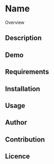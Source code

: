 Name
=====

Overview

## Description

## Demo

## Requirements

## Installation

## Usage

## Author

## Contribution

## Licence
